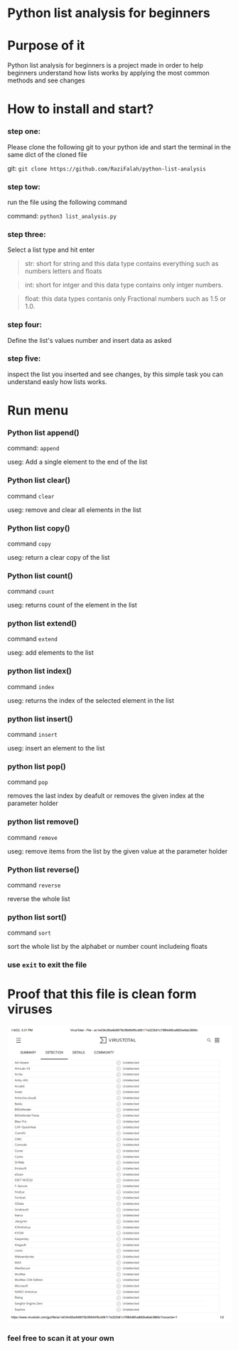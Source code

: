 # Python list analysis for beginners

<h1>Purpose of it</h1>
<p>Python list analysis for beginners is a project made in order to help beginners understand how lists works by applying the most common methods and see changes</p>

<h1>How to install and start?</h1>

### step one:

Please clone the following git   to your python ide and start the terminal in the same dict of the cloned file

git: `git clone https://github.com/RaziFalah/python-list-analysis`

### step tow:
run the file using the following command

command: `python3 list_analysis.py`

### step three:
Select a list type and hit enter
>str: short for string and this data type contains everything such as numbers letters and floats

>int: short for intger and this data type contains only intger numbers.

>float: this data types contanis only Fractional numbers such as 1.5 or 1.0.

### step four:
Define the list's values number and insert data as asked

### step five:
inspect the list you inserted and see changes, by this simple task you can understand easly how lists works.

<h1>Run menu</h1>

### Python list append()
command: `append`

useg: Add a single element to the end of the list

### Python list clear()
command `clear`

useg: remove and clear all elements in the list

### Python list copy()
command `copy`

useg: return a clear copy of the list

### Python list count()
command `count`

useg: returns count of the element in the list

### python list extend()
command `extend`

useg: add elements to the list

### python list index()
command `index`

useg: returns the index of the selected element in the list

### python list insert()
command `insert`

useg: insert an element to the list

### python list pop()
command `pop`

removes the last index by deafult or removes the given index at the parameter holder

### python list remove()
command `remove`

useg: remove items from the list by the given value at the parameter holder

### Python list reverse()
command `reverse`

reverse the whole list

### python list sort()
command `sort`

sort the whole list by the alphabet or number count includeing floats

### use `exit` to exit the file

<h1>Proof that this file is clean form viruses</h1>

![alt text](https://raw.githubusercontent.com/RaziFalah/python-list-analysis/main/clean-and-safe.proof.png)

### feel free to scan it at your own
